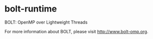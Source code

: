 # bolt-runtime
BOLT: OpenMP over Lightweight Threads

For more information about BOLT, please visit http://www.bolt-omp.org.
